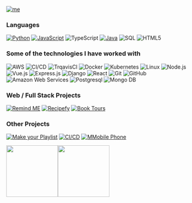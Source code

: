 [![me](https://img.shields.io/badge/Tomiwa%20Obanla-Software%20Engineer-blue?style=for-the-badge&logo=ansible&logoColor=white)](my-url)


<!--
**obanlatomiwa/obanlatomiwa** is a ✨ _special_ ✨ repository because its `README.md` (this file) appears on your GitHub profile.

Here are some ideas to get you started:

- 🔭 I’m currently working on ...
- 🌱 I’m currently learning ...
- 👯 I’m looking to collaborate on ...
- 🤔 I’m looking for help with ...
- 💬 Ask me about ...
- 📫 How to reach me: ...
- 😄 Pronouns: ...
- ⚡ Fun fact: ...
-->


### Languages

[![Python](https://img.shields.io/badge/-Python-000?&logo=python)](https://github.com/adamalston?tab=repositories&q=&type=&language=python)
[![JavaScript](https://img.shields.io/badge/-JavaScript-000?&logo=JavaScript&logoColor=ddc508)](https://github.com/adamalston?tab=repositories&q=&type=&language=javascript)
![TypeScript](https://img.shields.io/badge/-TypeScript-000?&logo=TypeScript&logoColor=007ACC)
[![Java](https://img.shields.io/badge/-Java-000?&logo=Java&logoColor=007396)](https://github.com/adamalston?tab=repositories&q=&type=&language=java)
![SQL](https://img.shields.io/badge/-SQL-000?&logo=MySQL&logoColor=4479A1)
![HTML5](https://img.shields.io/badge/HTML5--000000?style=flat&logo=HTML5)


### Some of the technologies I have worked with

![AWS](https://img.shields.io/badge/-AWS-000?&logo=Amazon-AWS&logoColor=FF9900)
![CI/CD](https://img.shields.io/badge/-CI%2FCD-000?&logo=CircleCI&logoColor=888)
![TrqavisCI](https://img.shields.io/badge/-TravisCI-000?&logo=TravisCI&logoColor=888)
![Docker](https://img.shields.io/badge/-Docker-000?&logo=Docker)
![Kubernetes](https://img.shields.io/badge/-Kubernetes-000?&logo=Kubernetes)
![Linux](https://img.shields.io/badge/-Linux-000?&logo=Linux&logoColor=FCC624)
![Node.js](https://img.shields.io/badge/-Node.js-000?&logo=node.js)
![Vue.js](https://img.shields.io/badge/-Vue.js-000?&logo=vue.js)
![Express.js](https://img.shields.io/badge/-Express.js-000?&logo=express.js)
![Django](https://img.shields.io/badge/Django--000000?style=flat&logo=Django)
![React](https://img.shields.io/badge/-React-000?&logo=React)
![Git](https://img.shields.io/badge/Git--000000?style=flat&logo=git&logoColor=F05032)
![GitHub](https://img.shields.io/badge/GitHub--000000?style=flat&logo=github&logoColor=FFFFFF)
![Amazon Web Services](https://img.shields.io/badge/AWS--000000?style=flat&logo=amazon)
![Postgresql](https://img.shields.io/badge/PostgreSQL--000000?style=flat&logo=postgresql)
![Mongo DB](https://img.shields.io/badge/MongoDB--000000?style=flat&logo=mongodb)




### Web / Full Stack Projects

[![Remind ME](https://img.shields.io/badge/📗-&nbsp;&nbsp;Remind&nbsp;Me-000000?style=flat)](https://remind-me-by-me.herokuapp.com/)
[![Recipefy](https://img.shields.io/badge/🍽️-&nbsp;&nbsp;Recipefy-FFA500?style=flat)](https://obanlatomiwa.github.io/recipefy/)
[![Book Tours](https://img.shields.io/badge/📚-&nbsp;&nbsp;Book_Tour-0000FF?style=flat)](https://my-tour-application.herokuapp.com/)


### Other Projects

[![Make your Playlist](https://img.shields.io/badge/-Playlist-blue)](https://github.com/obanlatomiwa/Playlist)
[![CI/CD](https://img.shields.io/badge/-CI/CD-blue)](https://github.com/obanlatomiwa/docker-react-project)
[![MMobile Phone](https://img.shields.io/badge/-Mobile_Phone-blue)](https://github.com/obanlatomiwa/MobilePhone)


<a href="https://www.adamalston.com/"><img height="137px" src="https://github-readme-stats.vercel.app/api?username=obanlatomiwa&hide_title=true&hide_border=true&show_icons=true&include_all_commits=true&count_private=true&line_height=21&text_color=000&icon_color=000&bg_color=0,ea6161,ffc64d,fffc4d,52fa5a&theme=graywhite" /><!-- wi*quL3fcV --><img height="137px" src="https://github-readme-stats.vercel.app/api/top-langs/?username=obanlatomiwa&hide=jupyter%20notebook&hide_title=true&hide_border=true&layout=compact&langs_count=10&exclude_repo=AI-Invasion2019,competitive-data-science&text_color=000&icon_color=fff&bg_color=0,52fa5a,4dfcff,c64dff&theme=graywhite" /></a>
